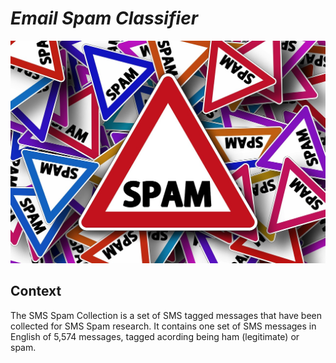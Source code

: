 # *Email Spam Classifier*

<p align="center">
  <img src="https://github.com/Ankit152/Email-Spam-Classifier/blob/master/spam.png"/>
</p>


## Context
The SMS Spam Collection is a set of SMS tagged messages that have been collected for SMS Spam research. It contains one set of SMS messages in English of 5,574 messages, tagged acording being ham (legitimate) or spam.
